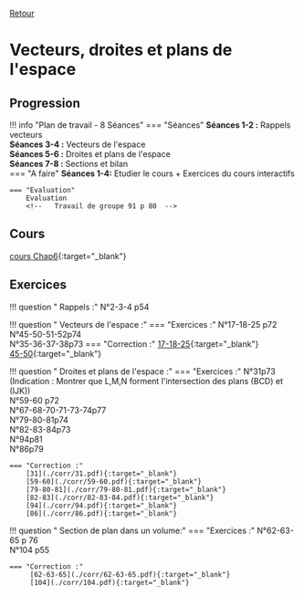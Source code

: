 [Retour](../../Chap.md)
# Vecteurs, droites et plans de l'espace

## Progression
!!! info "Plan de travail - 8 Séances"
    === "Séances" 
        **Séances 1-2 :** Rappels vecteurs  
        **Séances 3-4 :** Vecteurs de l'espace  
        **Séances 5-6 :** Droites et plans de l'espace  
        **Séances 7-8 :** Sections et bilan   
    === "A faire"
        **Séances 1-4:** Etudier le cours + Exercices du cours interactifs  
    
    === "Evaluation"  
        Evaluation 
        <!--   Travail de groupe 91 p 80  -->
    
## Cours 
[cours Chap6](./Cours-Chap6.pdf){:target="_blank"}

## Exercices 

        
!!! question " Rappels :"
    N°2-3-4 p54    

!!! question " Vecteurs de l'espace  :"
    === "Exercices :" 
        N°17-18-25 p72  
        N°45-50-51-52p74  
        N°35-36-37-38p73
    === "Correction :" 
        [17-18-25](./corr/17-18-25.pdf){:target="_blank"}   
        [45-50](./corr/45-50.pdf){:target="_blank"}   


!!! question " Droites et plans de l'espace  :"
    === "Exercices :" 
        N°31p73 (Indication : Montrer que L,M,N forment l'intersection des plans (BCD) et (IJK))  
        N°59-60 p72  
        N°67-68-70-71-73-74p77  
        N°79-80-81p74  
        N°82-83-84p73  
        N°94p81  
        N°86p79  
        
    === "Correction :" 
        [31](./corr/31.pdf){:target="_blank"}   
        [59-60](./corr/59-60.pdf){:target="_blank"}   
        [79-80-81](./corr/79-80-81.pdf){:target="_blank"}   
        [82-83](./corr/82-83-84.pdf){:target="_blank"}  
        [94](./corr/94.pdf){:target="_blank"}  
        [86](./corr/86.pdf){:target="_blank"}   


!!! question " Section de plan dans un volume:"
    === "Exercices :" 
        N°62-63-65 p 76  
        N°104 p55  
        
    === "Correction :" 
         [62-63-65](./corr/62-63-65.pdf){:target="_blank"}   
         [104](./corr/104.pdf){:target="_blank"}   

      
